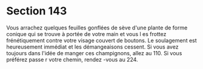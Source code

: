 # Section 143

Vous arrachez quelques feuilles gonflées de sève d'une plante de
forme conique qui se trouve à portée de votre main et vous l es
frottez frénétiquement contre votre visage couvert de boutons. Le
soulagement est heureusement immédiat et les démangeaisons
cessent. Si vous avez toujours dans l'idée de manger ces
champignons, allez au 110. Si vous préférez passe r votre chemin,
rendez -vous au  224.